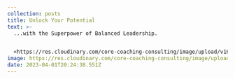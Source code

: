```yaml
---
collection: posts
title: Unlock Your Potential
text: >-
  .﻿..with the Superpower of Balanced Leadership.


  <https://res.cloudinary.com/core-coaching-consulting/image/upload/v1680380938/Screen_Shot_2023-04-01_at_4.28.35_PM_plbbwt.png>
image: https://res.cloudinary.com/core-coaching-consulting/image/upload/v1680380938/Screen_Shot_2023-04-01_at_4.28.35_PM_plbbwt.png
date: 2023-04-01T20:24:38.551Z
---
```


